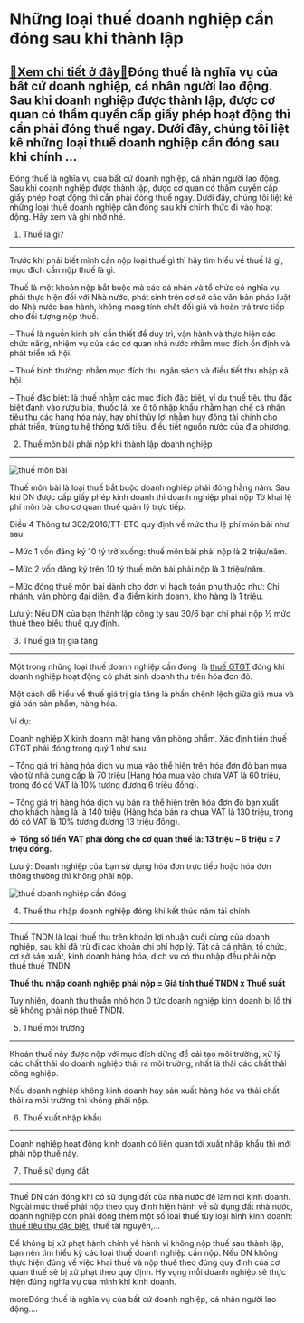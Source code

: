 Những loại thuế doanh nghiệp cần đóng sau khi thành lập
=======================================================

[:gift:Xem chi tiết ở đây:gift:](https://hddtvn.com/nhung-loai-thue-doanh-nghiep-can-dong-sau-khi-thanh-lap/)Đóng thuế là nghĩa vụ của bất cứ doanh nghiệp, cá nhân người lao động. Sau khi doanh nghiệp được thành lập, được cơ quan có thẩm quyền cấp giấy phép hoạt động thì cần phải đóng thuế ngay. Dưới đây, chúng tôi liệt kê những loại thuế doanh nghiệp cần đóng sau khi chính …
-----------------------------------------------------------------------------------------------------------------------------------------------------------------------------------------------------------------------------------------------------------------------------

Đóng thuế là nghĩa vụ của bất cứ doanh nghiệp, cá nhân người lao động. Sau khi doanh nghiệp được thành lập, được cơ quan có thẩm quyền cấp giấy phép hoạt động thì cần phải đóng thuế ngay. Dưới đây, chúng tôi liệt kê những loại thuế doanh nghiệp cần đóng sau khi chính thức đi vào hoạt động. Hãy xem và ghi nhớ nhé.


1. Thuế là gì?
--------------


Trước khi phải biết mình cần nộp loại thuế gì thì hãy tìm hiểu về thuế là gì, mục đích cần nộp thuế là gì.


Thuế là một khoản nộp bắt buộc mà các cá nhân và tổ chức có nghĩa vụ phải thực hiện đối với Nhà nước, phát sinh trên cơ sở các văn bản pháp luật do Nhà nước ban hành, không mang tính chất đối giá và hoàn trả trực tiếp cho đối tượng nộp thuế.


– Thuế là nguồn kinh phí cần thiết để duy trì, vận hành và thực hiện các chức năng, nhiệm vụ của các cơ quan nhà nước nhằm mục đích ổn định và phát triển xã hội.


– Thuế bình thường: nhằm mục đích thu ngân sách và điều tiết thu nhập xã hội.


– Thuế đặc biệt: là thuế nhằm các mục đích đặc biệt, ví dụ thuế tiêu thụ đặc biệt đánh vào rượu bia, thuốc lá, xe ô tô nhập khẩu nhằm hạn chế cá nhân tiêu thụ các hàng hóa này, hay phí thủy lợi nhằm huy động tài chính cho phát triển, trùng tu hệ thống tưới tiêu, điều tiết nguồn nước của địa phương.


2. Thuế môn bài phải nộp khi thành lập doanh nghiệp
---------------------------------------------------


![thuế môn bài](https://hddtvn.com/wp-content/uploads/2021/01/12.jpg)


Thuế môn bài là loại thuế bắt buộc doanh nghiệp phải đóng hằng năm. Sau khi DN được cấp giấy phép kinh doanh thì doanh nghiệp phải nộp Tờ khai lệ phí môn bài cho cơ quan thuế quản lý trực tiếp.


Điều 4 Thông tư 302/2016/TT-BTC quy định về mức thu lệ phí môn bài như sau:


– Mức 1 vốn đăng ký 10 tỷ trở xuống: thuế môn bài phải nộp là 2 triệu/năm.


– Mức 2 vốn đăng ký trên 10 tỷ thuế môn bài phải nộp là 3 triệu/năm.


– Mức đóng thuế môn bài dành cho đơn vị hạch toán phụ thuộc như: Chi nhánh, văn phòng đại diện, địa điểm kinh doanh, kho hàng là 1 triệu.


Lưu ý: Nếu DN của bạn thành lập công ty sau 30/6 bạn chỉ phải nộp ½ mức thuế theo biểu thuế quy định.


3. Thuế giá trị gia tăng
------------------------


Một trong những loại thuế doanh nghiệp cần đóng  là [thuế GTGT](#) đóng khi doanh nghiệp hoạt động có phát sinh doanh thu trên hóa đơn đỏ.


Một cách dễ hiểu về thuế giá trị gia tăng là phần chênh lệch giữa giá mua và giá bán sản phẩm, hàng hóa.


Ví dụ:


Doanh nghiệp X kinh doanh mặt hàng văn phòng phẩm. Xác định tiền thuế GTGT phải đóng trong quý 1 như sau:


– Tổng giá trị hàng hóa dịch vụ mua vào thể hiện trên hóa đơn đỏ bạn mua vào từ nhà cung cấp là 70 triệu (Hàng hóa mua vào chưa VAT là 60 triệu, trong đó có VAT là 10% tương đương 6 triệu đồng).


– Tổng giá trị hàng hóa dịch vụ bán ra thể hiện trên hóa đơn đỏ bạn xuất cho khách hàng là là 140 triệu (Hàng hóa bán ra chưa VAT là 130 triệu, trong đó có VAT là 10% tương đương 13 triệu đồng).


**=> Tổng số tiền VAT phải đóng cho cơ quan thuế là: 13 triệu – 6 triệu = 7 triệu đồng.**


Lưu ý: Doanh nghiệp của bạn sử dụng hóa đơn trực tiếp hoặc hóa đơn thông thường thì không phải nộp.


![thuế doanh nghiệp cần đóng](https://hddtvn.com/wp-content/uploads/2021/01/thue-doi-voi-doanh-nghiep_1304151703.jpg)


4. Thuế thu nhập doanh nghiệp đóng khi kết thúc năm tài chính
-------------------------------------------------------------


Thuế TNDN là loại thuế thu trên khoản lợi nhuận cuối cùng của doanh nghiệp, sau khi đã trừ đi các khoản chi phí hợp lý. Tất cả cá nhân, tổ chức, cơ sở sản xuất, kinh doanh hàng hóa, dịch vụ có thu nhập đều phải nộp thuế thuế TNDN.


**Thuế thu nhập doanh nghiệp phải nộp = Giá tính thuế TNDN x Thuế suất**


Tuy nhiên, doanh thu thuần nhỏ hơn 0 tức doanh nghiệp kinh doanh bị lỗ thì sẽ không phải nộp thuế TNDN.


5. Thuế môi trường
------------------


Khoản thuế này được nộp với mục đích dừng để cải tạo môi trường, xử lý các chất thải do doanh nghiệp thải ra môi trường, nhất là thải các chất thải công nghiệp.


Nếu doanh nghiệp không kinh doanh hay sản xuất hàng hóa và thải chất thải ra môi trường thì không phải nộp.


6. Thuế xuất nhập khẩu
----------------------


Doanh nghiệp hoạt động kinh doanh có liên quan tới xuất nhập khẩu thì mới phải nộp thuế này.


7. Thuế sử dụng đất
-------------------


Thuế DN cần đóng khi có sử dụng đất của nhà nước đề làm nơi kinh doanh. Ngoài mức thuế phải nộp theo quy định hiện hành về sử dụng đất nhà nước, doanh nghiệp còn phải đóng thêm một số loại thuế tùy loại hình kinh doanh: [thuế tiêu thụ đặc biệt](#), thuế tài nguyên,…


Để không bị xử phạt hành chính về hành vi không nộp thuế sau thành lập, bạn nên tìm hiểu kỹ các loại thuế doanh nghiệp cần nộp. Nếu DN không thực hiện đúng về việc khai thuế và nộp thuế theo đúng quy định của cơ quan thuế sẽ bị xử phạt theo quy định. Hy vọng mỗi doanh nghiệp sẽ thực hiện đúng nghĩa vụ của mình khi kinh doanh.



moreĐóng thuế là nghĩa vụ của bất cứ doanh nghiệp, cá nhân người lao động….

